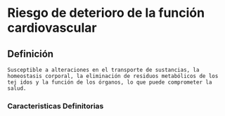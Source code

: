 # Riesgo de deterioro de la función cardiovascular
## Definición
	Susceptible a alteraciones en el transporte de sustancias, la homeostasis corporal, la eliminación de residuos metabólicos de los tej idos y la función de los órganos, lo que puede comprometer la salud.

### Caracteristicas Definitorias


